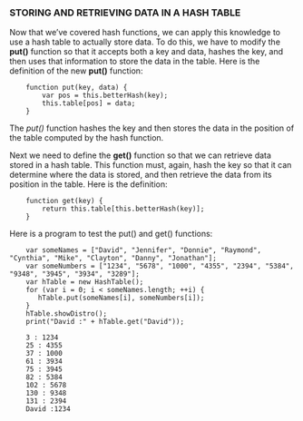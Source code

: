 ### STORING AND RETRIEVING DATA IN A HASH TABLE

Now that we’ve covered hash functions, we can apply this knowledge to use a hash table to actually store data. To do this, we have to modify the **put()** function so that it accepts both a key and data, hashes the key, and then uses that information to store the data in the table. Here is the definition of the new **put()** function:
```
    function put(key, data) {
        var pos = this.betterHash(key);
        this.table[pos] = data;
    }
```
The *put()* function hashes the key and then stores the data in the position of the table computed by the hash function.

Next we need to define the **get()** function so that we can retrieve data stored in a hash table. This function must, again, hash the key so that it can determine where the data is stored, and then retrieve the data from its position in the table. Here is the definition:
```
    function get(key) {
        return this.table[this.betterHash(key)];
    }
```

Here is a program to test the put() and get() functions:
```
    var someNames = ["David", "Jennifer", "Donnie", "Raymond", "Cynthia", "Mike", "Clayton", "Danny", "Jonathan"];
    var someNumbers = ["1234", "5678", "1000", "4355", "2394", "5384", "9348", "3945", "3934", "3289"];
    var hTable = new HashTable();
    for (var i = 0; i < someNames.length; ++i) {
       hTable.put(someNames[i], someNumbers[i]);
    }
    hTable.showDistro();
    print("David :" + hTable.get("David"));
```
```
    3 : 1234
    25 : 4355
    37 : 1000
    61 : 3934
    75 : 3945
    82 : 5384
    102 : 5678
    130 : 9348
    131 : 2394
    David :1234
```
